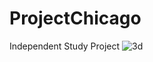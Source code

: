 # ProjectChicago
Independent Study Project
![3d](https://user-images.githubusercontent.com/17460367/34324229-35603330-e830-11e7-9969-2b5a3718a524.png)
